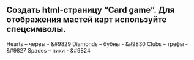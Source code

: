 Создать html-страницу “Card game”.
Для отображения мастей карт используйте спецсимволы.
-------------
Hearts – червы - &#9829
Diamonds – бубны - &#9830
Clubs – трефы - &#9827
Spades – пики - &#9824